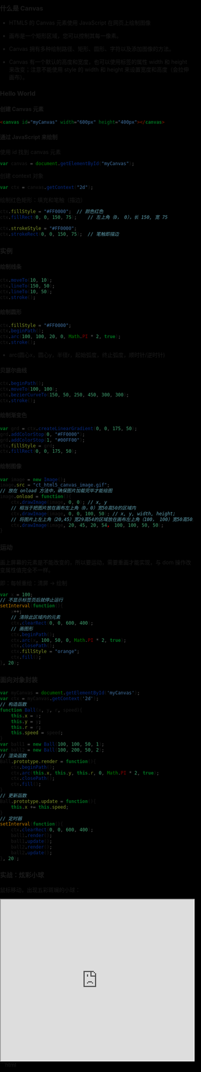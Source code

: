 ### 什么是 Canvas

- HTML5 的 Canvas 元素使用 JavaScript 在网页上绘制图像


- 画布是一个矩形区域，您可以控制其每一像素。


- Canvas 拥有多种绘制路径、矩形、圆形、字符以及添加图像的方法。

- Canvas 有一个默认的高度和宽度，也可以使用标签的属性 width 和 height 来改变；注意不能使用 style 的 width 和 height 来设置宽度和高度（会拉伸画布）。

### Hello World

#### 创建 Canvas 元素

```html
<canvas id="myCanvas" width="600px" height="400px"></canvas>
```

#### 通过 JavaScript 来绘制

使用 id 找到 canvas 元素

```javascript
var canvas = document.getElementById("myCanvas");
```

创建 context 对象

```javascript
var ctx = canvas.getContext("2d");
```

绘制红色矩形：填充和笔触（描边）

```javascript
ctx.fillStyle = "#FF0000";	// 颜色红色
ctx.fillRect(0, 0, 150, 75);	// 左上角（0， 0），长 150, 宽 75
```

```javascript
ctx.strokeStyle = "#FF0000";
ctx.strokeRect(0, 0, 150, 75);	// 笔触即描边
```

### 实例

#### 绘制线条

```javascript
ctx.moveTo(10, 10);
ctx.lineTo(150, 50);
ctx.lineTo(10, 50);
ctx.stroke();
```

#### 绘制圆形

```javascript
ctx.fillStyle = "#FF0000";
ctx.beginPath();
ctx.arc(100, 100, 20, 0, Math.PI * 2, true);
ctx.stroke();
```

- arc(圆心x，圆心y，半径r，起始弧度，终止弧度，顺时针/逆时针)

#### 贝瑟尔曲线

```javascript
ctx.beginPath();
ctx.moveTo(100, 100);
ctx.bezierCurveTo(150, 50, 250, 450, 300, 300);
ctx.stroke();
```

#### 绘制渐变色

```javascript
var grd = ctx.createLinearGradient(0, 0, 175, 50);
grd.addColorStop(0, "#FF0000");
grd.addColorStop(1, "#00FF00");
ctx.fillStyle = grd;
ctx.fillRect(0, 0, 175, 50);
```

#### 绘制图像

```javascript
var image = new Image();
image.src = "ct_html5_canvas_image.gif";
// 放在 onload 方法中，确保图片加载完毕才能绘图
image.onload = function(){
    ctx.drawImage(image, 0, 0); // x, y
    // 相当于把图片放在画布左上角（0，0）宽50高50的区域内
    ctx.drawImage(image, 0, 0, 100, 50); // x, y, width, height;
    // 将图片上左上角（20,45）宽29高54的区域放在画布左上角（100， 100）宽50高50的区域内
    ctx.drawImage(image, 20, 45, 20, 54， 100, 100, 50, 50); 
}
```



### 运动

画上屏幕的元素是不能改变的，所以要运动，需要重画才能实现，与 dom 操作改变属性值完全不一样。

即：每帧重绘：清屏 -> 绘制

```javascript
var x = 100;
// 不显示标签页后就停止运行
setInterval(function(){
    x++;
    // 清除此区域内的元素
    ctx.clearRect(0, 0, 600, 400);
    // 画图形
    ctx.beginPath();
    ctx.arc(x, 100, 50, 0, Math.PI * 2, true);
    ctx.closePath();
    ctx.fillStyle = "orange";
    ctx.fill();
}, 20);  
```

### 面向对象封装

```javascript
var myCanvas = document.getElementById('myCanvas');
var ctx = myCanvas.getContext('2d');
// 构造函数
function Ball(x, y, r, speed){
    this.x = x;
    this.y = y;
    this.r = r;
    this.speed = speed;
}
var ball1 = new Ball(100, 100, 50, 1);
var ball2 = new Ball(100, 200, 50, 2);
// 渲染函数
Ball.prototype.render = function(){
    ctx.beginPath();
    ctx.arc(this.x, this.y, this.r, 0, Math.PI * 2, true);
    ctx.closePath();
    ctx.fill();
}
// 更新函数
Ball.prototype.update = function(){
    this.x += this.speed;
}
// 定时器
setInterval(function(){
    ctx.clearRect(0, 0, 600, 400);
    ball1.render();
    ball1.update();
    ball2.render();
    ball2.update();
}, 20);
```

### 实战：炫彩小球

鼠标移动，出现五彩斑斓的小球：

<iframe src="https://augustuzzl.github.io/code/canvas-balls.html" width="100%" height="420px"></iframe>
```html
<!DOCTYPE html>
<html lang="en">
<head>
    <meta charset="UTF-8">
    <title>Canvas</title>
    <style>
        html, body {
            width: 100%;
            height: 100%;
            padding: 0;
            margin: 0;
            background-color: black;
        }
    </style>
</head>
<body>
    <canvas id="myCanvas"></canvas>
    <script>
        var myCanvas = document.getElementById('myCanvas');
        var ctx = myCanvas.getContext('2d');
        // 通过 js 设置宽高
        myCanvas.width = document.documentElement.clientWidth;
        myCanvas.height = document.documentElement.clientHeight;

        // 保存所有的球
        var balls = [];

        function Ball(x, y) {
            this.x = x;
            this.y = y;
            this.r = 40;
            this.dx = parseInt(Math.random() * 8) - 4;
            this.dy = parseInt(Math.random() * 8) - 4;
            this.color = 'rgb(' + parseInt(Math.random() * 256) + ',' + 
                                parseInt(Math.random() * 256) + ',' + 
                                parseInt(Math.random() * 256) + ')';
            // 将自己添加到数组中
            balls.push(this);
        }
        // 渲染函数
        Ball.prototype.render = function(){
            ctx.beginPath();
            ctx.arc(this.x, this.y, this.r, 0, Math.PI * 2, true);
            ctx.closePath();
            ctx.fillStyle = this.color;
            ctx.fill();
        }
        // 更新函数
        Ball.prototype.update = function(){
            this.x += this.dx;
            this.y += this.dy;
            this.r --;
            // 如果半径 < 0 ,清除此圆
            if(this.r < 0){
                this.goDie();
            }
        }
        // 消亡函数(从数组中删除自己)
        Ball.prototype.goDie = function(){
            for(var i = 0; i < balls.length; i++){
                if(balls[i] === this){
                    balls.splice(i, 1); // 看看底层
                }
            }
        }
        setInterval(function(){
            // 清屏
            ctx.clearRect(0, 0, myCanvas.width, myCanvas.height);
            // 刷新所有的球
            for(var i = 0; i < balls.length; i++){
                balls[i].render();
                // 如果存在就更新
                balls[i] && balls[i].update();
            }
        }, 20);

        myCanvas.onmousemove = function(evt){
            new Ball(evt.clientX, evt.clientY);
        }

    </script>
</body>
</html>
```


